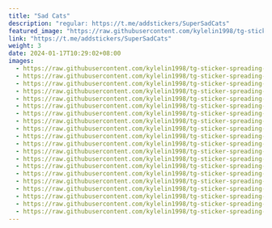 ```yaml
---
title: "Sad Cats"
description: "regular: https://t.me/addstickers/SuperSadCats"
featured_image: "https://raw.githubusercontent.com/kylelin1998/tg-sticker-spreading-worldwide-images/main/img/13708d83-fce1-4398-998f-b94be9f43771.jpg"
link: "https://t.me/addstickers/SuperSadCats"
weight: 3
date: 2024-01-17T10:29:02+08:00
images:
  - https://raw.githubusercontent.com/kylelin1998/tg-sticker-spreading-worldwide-images/main/img/13708d83-fce1-4398-998f-b94be9f43771.jpg
  - https://raw.githubusercontent.com/kylelin1998/tg-sticker-spreading-worldwide-images/main/img/055109a4-61a1-477b-87e6-d3a571bd33a8.jpg
  - https://raw.githubusercontent.com/kylelin1998/tg-sticker-spreading-worldwide-images/main/img/6d1907e0-dff5-46ea-bc81-e2d0dc7e5b65.jpg
  - https://raw.githubusercontent.com/kylelin1998/tg-sticker-spreading-worldwide-images/main/img/ba0400a7-af7a-444d-85b1-47f0ce814ea2.jpg
  - https://raw.githubusercontent.com/kylelin1998/tg-sticker-spreading-worldwide-images/main/img/8f304388-e15f-4a9e-9269-2966c36f022a.jpg
  - https://raw.githubusercontent.com/kylelin1998/tg-sticker-spreading-worldwide-images/main/img/7bbb6f99-6bc7-436b-a623-907c7049ef0b.jpg
  - https://raw.githubusercontent.com/kylelin1998/tg-sticker-spreading-worldwide-images/main/img/bc794be7-961e-4b0e-a44d-b28907921c8a.jpg
  - https://raw.githubusercontent.com/kylelin1998/tg-sticker-spreading-worldwide-images/main/img/e1af6760-2343-4581-a352-d0671e0bd4ca.jpg
  - https://raw.githubusercontent.com/kylelin1998/tg-sticker-spreading-worldwide-images/main/img/07d8da60-25df-4faa-8f93-648539f0af08.jpg
  - https://raw.githubusercontent.com/kylelin1998/tg-sticker-spreading-worldwide-images/main/img/58ddd11b-ef16-4168-be40-504ad35e6f8c.jpg
  - https://raw.githubusercontent.com/kylelin1998/tg-sticker-spreading-worldwide-images/main/img/1819f119-f8ff-46f6-9c1e-cfa3cdc07dd2.jpg
  - https://raw.githubusercontent.com/kylelin1998/tg-sticker-spreading-worldwide-images/main/img/ce6d5770-1670-43ea-ba03-0000e7ab3186.jpg
  - https://raw.githubusercontent.com/kylelin1998/tg-sticker-spreading-worldwide-images/main/img/1d4a7d8f-dcb7-4b63-823b-1d03e0d8a937.jpg
  - https://raw.githubusercontent.com/kylelin1998/tg-sticker-spreading-worldwide-images/main/img/dd75d95e-b2a6-4dde-a19a-4251a251fd01.jpg
  - https://raw.githubusercontent.com/kylelin1998/tg-sticker-spreading-worldwide-images/main/img/0db5d29e-028e-4156-b33f-985767796866.jpg
  - https://raw.githubusercontent.com/kylelin1998/tg-sticker-spreading-worldwide-images/main/img/6a07c682-ddfb-45d0-a043-80bc78e44bef.jpg
  - https://raw.githubusercontent.com/kylelin1998/tg-sticker-spreading-worldwide-images/main/img/bf01dd2d-8a44-4f79-84f6-613652de87ec.jpg
  - https://raw.githubusercontent.com/kylelin1998/tg-sticker-spreading-worldwide-images/main/img/2f748bee-5137-49d6-be35-ea604f6827a6.jpg
  - https://raw.githubusercontent.com/kylelin1998/tg-sticker-spreading-worldwide-images/main/img/80d7b9f5-8b57-4df1-9e91-38b6c2f5bf54.jpg
  - https://raw.githubusercontent.com/kylelin1998/tg-sticker-spreading-worldwide-images/main/img/4128f7a2-8aa2-4db6-9c6b-5e8c70a2c581.jpg
---
```

